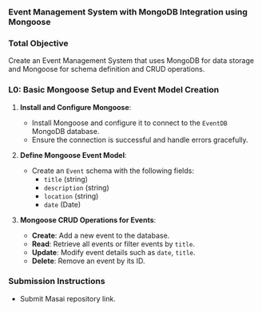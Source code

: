 ### **Event Management System with MongoDB Integration using Mongoose**

### **Total Objective**  
Create an Event Management System that uses MongoDB for data storage and Mongoose for schema definition and CRUD operations.

### **L0: Basic Mongoose Setup and Event Model Creation**

1. **Install and Configure Mongoose**:  
   - Install Mongoose and configure it to connect to the `EventDB` MongoDB database.  
   - Ensure the connection is successful and handle errors gracefully.

2. **Define Mongoose Event Model**:  
   - Create an `Event` schema with the following fields:  
     - `title` (string)  
     - `description` (string)  
     - `location` (string)  
     - `date` (Date)  


3. **Mongoose CRUD Operations for Events**:  
   - **Create**: Add a new event to the database.  
   - **Read**: Retrieve all events or filter events by `title`.  
   - **Update**: Modify event details such as `date`, `title`.
   - **Delete**: Remove an event by its ID.

### **Submission Instructions**  
- Submit Masai repository link.
